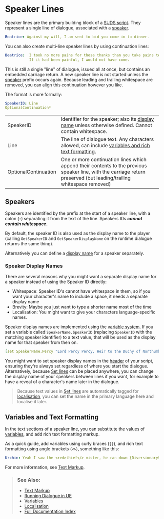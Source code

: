 # Speaker Lines

Speaker lines are the primary building block of a [SUDS script](ScriptReference.md).
They represent a single line of dialogue, associated with a [speaker](#speakers).

```yaml
Beatrice: Against my will, I am sent to bid you come in to dinner.
```

You can also create multi-line speaker lines by using continuation lines:

```yaml
Beatrice:  I took no more pains for those thanks than you take pains to thank me. 
           If it had been painful, I would not have come.
```

This is still a single "line" of dialogue, issued all at once, but contains an
embedded carriage return. A new speaker line is not started unless the 
[speaker](#speakers) prefix occurs again. Because leading and trailing whitespace are removed, 
you can align this continuation however you like.

The format is more formally:

```yaml
SpeakerID: Line
OptionalContinuation*
```
|||
|---------|---------|
| SpeakerID | Identifier for the speaker; also its [display name](#speaker-display-names) unless otherwise defined. Cannot contain whitespace. |
| Line | The line of dialogue text. Any characters allowed, can include [variables and rich text formatting](#variables-and-text-formatting).|
| OptionalContinuation | One or more continuation lines which append their contents to the previous speaker line, with the carriage return preserved (but leading/trailing whitespace removed)|


## Speakers

Speakers are identified by the prefix at the start of a speaker line, with a colon
(`:`) separating it from the text of the line. Speakers IDs ***cannot contain whitespace***.

By default, the speaker ID is also used as the display name to the player
(calling `GetSpeakerID` and `GetSpeakerDisplayName` on the runtime dialogue returns
the same thing). 

Alternatively you can define a [display name](#speaker-display-names) for a
speaker separately.

### Speaker Display Names

There are several reasons why you might want a separate display name for a speaker
instead of using the Speaker ID directly:

* Whitespace:
  Speaker ID's cannot have whitespace in them, so if you want your character's name
  to include a space, it needs a separate display name
* Brevity: Maybe you just want to type a shorter name most of the time
* Localisation: You might want to give your characters language-specific names.

Speaker display names are implemented using the [variable system](Variables.md).
If you set a variable called `SpeakerName.SpeakerID` (replacing `SpeakerID` with
the matching speaker identifier) to a text value, that will be used as the display name
for that speaker from then on.

```yaml
[set SpeakerName.Percy "Lord Percy Percy, Heir to the Duchy of Northumberland"]
```

You might want to set speaker display names in the [header](Header.md) of your script,
ensuring they're always set regardless of where you start the dialogue. Alternatively,
because [Set lines](SetLines.md) can be placed anywhere, you can change the 
display name of your speakers between lines if you want, for example to have a 
reveal of a character's name later in the dialogue.

> Because text values in [Set lines](SetLines.md) are automatically tagged for
> [localisation](Localisation.md), you can set the name in the primary language
> here and localise it later.


## Variables and Text Formatting

In the text sections of a speaker line, you can substitute the values of [variables](Variables.md), 
and add rich text formatting markup. 

As a quick guide, add variables using curly braces (`{}`), and rich text formatting 
using angle brackets (`<>`), something like this:

```yaml
Urchin: Yeah I saw the <red>thief</> mister, he ran down {DiversionaryStreetName}!
```

For more information, see [Text Markup](TextMarkup.md).

> ### See Also:
> * [Text Markup](TextMarkup.md)
> * [Running Dialogue in UE](RunningDialogue.md)
> * [Variables](Variables.md)
> * [Localisation](Localisation.md)
> * [Full Documentation Index](../Index.md)